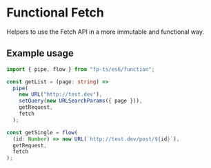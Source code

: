 # Functional Fetch

Helpers to use the Fetch API in a more immutable and functional way.

## Example usage

```ts
import { pipe, flow } from "fp-ts/es6/function";

const getList = (page: string) =>
  pipe(
    new URL("http://test.dev"),
    setQuery(new URLSearchParams({ page })),
    getRequest,
    fetch
  );

const getSingle = flow(
  (id: Number) => new URL(`http://test.dev/post/${id}`),
  getRequest,
  fetch
);
```
